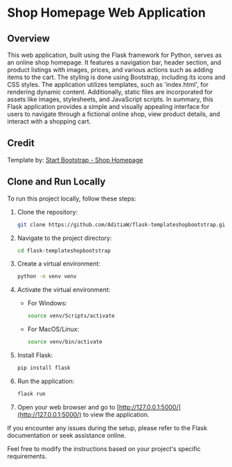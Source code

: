 # Shop Homepage Web Application

## Overview
This web application, built using the Flask framework for Python, serves as an online shop homepage. It features a navigation bar, header section, and product listings with images, prices, and various actions such as adding items to the cart. The styling is done using Bootstrap, including its icons and CSS styles. The application utilizes templates, such as 'index.html', for rendering dynamic content. Additionally, static files are incorporated for assets like images, stylesheets, and JavaScript scripts. In summary, this Flask application provides a simple and visually appealing interface for users to navigate through a fictional online shop, view product details, and interact with a shopping cart.

## Credit
Template by: [Start Bootstrap - Shop Homepage](https://startbootstrap.com/template/shop-homepage)

## Clone and Run Locally
To run this project locally, follow these steps:

1. Clone the repository:
    ```bash
    git clone https://github.com/AditiaW/flask-templateshopbootstrap.git
    ```

2. Navigate to the project directory:
    ```bash
    cd flask-templateshopbootstrap
    ```

3. Create a virtual environment:
    ```bash
    python -m venv venv
    ```

4. Activate the virtual environment:
    - For Windows:
        ```bash
        source venv/Scripts/activate
        ```
    - For MacOS/Linux:
        ```bash
        source venv/bin/activate
        ```

5. Install Flask:
    ```bash
    pip install flask
    ```

6. Run the application:
    ```bash
    flask run
    ```

7. Open your web browser and go to [http://127.0.0.1:5000/](http://127.0.0.1:5000/) to view the application.

If you encounter any issues during the setup, please refer to the Flask documentation or seek assistance online.

Feel free to modify the instructions based on your project's specific requirements.
